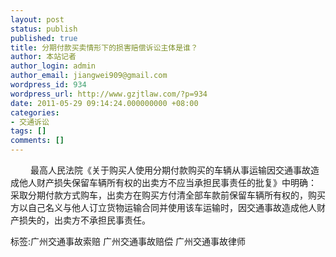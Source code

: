 ```yaml
---
layout: post
status: publish
published: true
title: 分期付款买卖情形下的损害赔偿诉讼主体是谁？
author: 本站记者
author_login: admin
author_email: jiangwei909@gmail.com
wordpress_id: 934
wordpress_url: http://www.gzjtlaw.com/?p=934
date: 2011-05-29 09:14:24.000000000 +08:00
categories:
- 交通诉讼
tags: []
comments: []
---
```

　　 最高人民法院《关于购买人使用分期付款购买的车辆从事运输因交通事故造成他人财产损失保留车辆所有权的出卖方不应当承担民事责任的批复》中明确：　　 采取分期付款方式购车，出卖方在购买方付清全部车款前保留车辆所有权的，购买方以自己名义与他人订立货物运输合同并使用该车运输时，因交通事故造成他人财产损失的，出卖方不承担民事责任。标签:广州交通事故索赔 广州交通事故赔偿 广州交通事故律师
